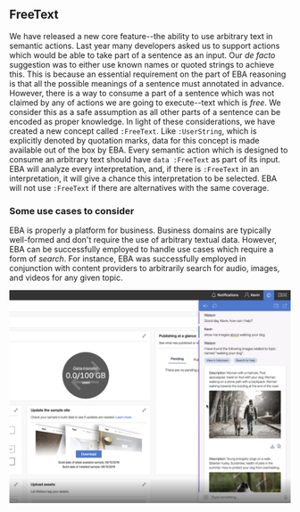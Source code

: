 ## FreeText

We have released a new core feature--the ability to use arbitrary text in semantic actions. Last year many developers asked us to support actions which would be able to take part of a sentence as an input. Our _de facto_ suggestion was to either use known names or quoted strings to achieve this. This is because an essential requirement on the part of EBA reasoning is that all the possible meanings of a sentence must annotated in advance. However, there is a way to consume a part of a sentence which was not claimed by any of actions we are going to execute--text which is _free_. We consider this as a safe assumption as all other parts of a sentence can be encoded as proper knowledge. In light of these considerations, we have created a new concept called `:FreeText`. Like `:UserString`, which is explicitly denoted by quotation marks, data for this concept is made available out of the box by EBA. Every semantic action which is designed to consume an arbitrary text should have `data :FreeText` as part of its input. EBA will analyze every interpretation, and, if there is `:FreeText` in an interpretation, it will give a chance this interpretation to be selected. EBA will not use `:FreeText` if there are alternatives with the same coverage.

### Some use cases to consider

EBA is properly a platform for business. Business domains are typically well-formed and don't require the use of arbitrary textual data. However, EBA can be successfully employed to handle use cases which require a form of _search_. For instance, EBA was successfully employed in conjunction with content providers to arbitrarily search for audio, images, and videos for any given topic.

[![Freetext example](../images/freetext-example.png "Freetext example")](../images/freetext-example.png)
